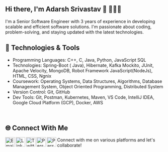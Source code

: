 ## Hi there, I'm Adarsh Srivastav 👋 👨🏽‍💻

I'm a Senior Software Engineer with 3 years of experience in developing scalable and efficient software solutions. I'm passionate about coding, problem-solving, and staying updated with the latest technologies.

## 🔧 Technologies & Tools

- Programming Languages: C++, C, Java, Python, JavaScript SQL
- Technologies: Spring-Boot ( Java), Hibernate, Kafka Mockito, JUnit, Apache Velocity, MongoDB, Robot Framework JavaScript(NodeJs), HTML, CSS, Ngnix
- Coursework: Operating Systems, Data Structures, Algorithms, Database Management System, Object Oriented Programming, Distributed System
- Version Control: Git, GitHub
- Dev Tools: Git, Postman, Kubernetes, Maven, VS Code, IntelliJ IDEA, Google Cloud Platform (GCP), Docker, AWS

<!--
<br />
<p align="center">
<img  alt="Profile Photo" width="75%" src="images/adarsh.png" />
</p>
<br />
-->

<br />

## 🌐 Connect With Me

[<img align="left" alt="Email" width="30px" src="https://img.icons8.com/color/48/000000/gmail-new.png" />](mailto:adarshsrivastav1209@gmail.com)
[<img align="left" alt="LinkedIn" width="30px" src="https://img.icons8.com/color/48/000000/linkedin.png" />](https://www.linkedin.com/in/mort-adarsh/)
[<img align="left" alt="Twitter" width="30px" src="https://img.icons8.com/color/48/000000/twitter.png" />](https://twitter.com/mort_adarsh)
[<img align="left" alt="Personal Website" width="30px" src="https://img.icons8.com/color/48/000000/facebook.png" />](https://facebook.com/mortadarsh)
[<img align="left" alt="Personal Website" width="30px" src="https://img.icons8.com/color/48/000000/instagram.png" />](https://instagram.com/mort_adarsh)

Connect with me on various platforms and let's collaborate!


<br />
<!--
### My Cp Handles:
CodeChef [<img align="left" alt="adarsh | Codechef" width="22px" src="https://cdn.jsdelivr.net/npm/simple-icons@v3/icons/codechef.svg" />](https://www.codechef.com/users/mort_adarsh)
[<img align="left" alt="adarsh | Codeforces" width="22px" src="https://cdn.jsdelivr.net/npm/simple-icons@v3/icons/codeforces.svg" />](https://codeforces.com/profile/mort_adarsh)
[<img align="left" alt="adarsh | Hackerrank" width="22px" src="https://cdn.jsdelivr.net/npm/simple-icons@v3/icons/hackerrank.svg" />](https://www.hackerrank.com/mort_adarsh?hr_r=1)
[<img align="left" alt="adarsh | HackerEarth" width="22px" src="https://cdn.jsdelivr.net/npm/simple-icons@v3/icons/hackerearth.svg" />](https://www.hackerearth.com/@mort_adarsh)

<br />



### Languages and Tools:

<img align="left" alt="Visual Studio Code" width="26px" src="https://raw.githubusercontent.com/github/explore/80688e429a7d4ef2fca1e82350fe8e3517d3494d/topics/visual-studio-code/visual-studio-code.png" />
<img align="left" alt="HTML5" width="26px" src="https://raw.githubusercontent.com/github/explore/80688e429a7d4ef2fca1e82350fe8e3517d3494d/topics/html/html.png" />
<img align="left" alt="CSS3" width="26px" src="https://raw.githubusercontent.com/github/explore/80688e429a7d4ef2fca1e82350fe8e3517d3494d/topics/css/css.png" />
<img align="left" alt="Sass" width="26px" src="https://raw.githubusercontent.com/github/explore/80688e429a7d4ef2fca1e82350fe8e3517d3494d/topics/sass/sass.png" />
<img align="left" alt="JavaScript" width="26px" src="https://raw.githubusercontent.com/github/explore/80688e429a7d4ef2fca1e82350fe8e3517d3494d/topics/javascript/javascript.png" />
<img align="left" alt="jQuery" width="26px" src="https://raw.githubusercontent.com/github/explore/80688e429a7d4ef2fca1e82350fe8e3517d3494d/topics/jquery/jquery.png"/>
<img align="left" alt="Mongodb" width="26px" src="https://raw.githubusercontent.com/github/explore/80688e429a7d4ef2fca1e82350fe8e3517d3494d/topics/mongodb/mongodb.png" />
<img align="left" alt="Express" width="26px" src="https://raw.githubusercontent.com/github/explore/80688e429a7d4ef2fca1e82350fe8e3517d3494d/topics/express/express.png" />
<img align="left" alt="React" width="26px" src="https://raw.githubusercontent.com/github/explore/80688e429a7d4ef2fca1e82350fe8e3517d3494d/topics/react/react.png" />
<img align="left" alt="Node.js" width="26px" src="https://raw.githubusercontent.com/github/explore/80688e429a7d4ef2fca1e82350fe8e3517d3494d/topics/nodejs/nodejs.png" />
<img align="left" alt="c language" width="26px" src="https://raw.githubusercontent.com/github/explore/e94815998e4e0713912fed477a1f346ec04c3da2/topics/c/c.png" />
<img align="left" alt="c++ language" width="26px" src="https://raw.githubusercontent.com/github/explore/80688e429a7d4ef2fca1e82350fe8e3517d3494d/topics/cpp/cpp.png" />
<img align="left" alt="Git" width="26px" src="https://raw.githubusercontent.com/github/explore/80688e429a7d4ef2fca1e82350fe8e3517d3494d/topics/git/git.png" />
<img align="left" alt="GitHub" width="26px" src="https://raw.githubusercontent.com/github/explore/78df643247d429f6cc873026c0622819ad797942/topics/github/github.png" />

-->

<br />
<p align="left"> <img src="https://komarev.com/ghpvc/?username=mort-adarsh" alt="mort-adarsh" /> </p>
<br />
<br />
<img align="left" alt="mort-adarsh's Github Stats" src="https://github-readme-stats.vercel.app/api?username=mort-adarsh&show_icons=true&hide_border=true" />

<img align="right" alt="mort-adarsh Github Stats" src="https://github-readme-stats.vercel.app/api/top-langs/?username=mort-adarsh&show_icons=true&hide_border=true" />


